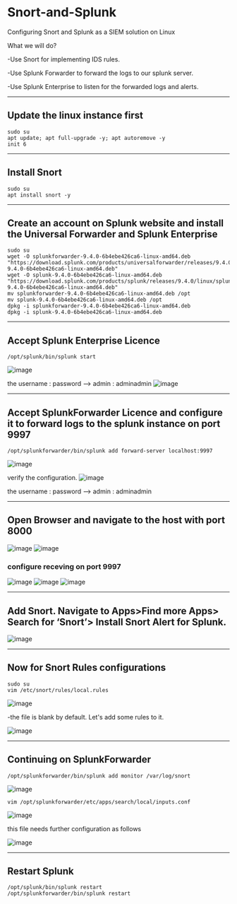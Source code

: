# Snort-and-Splunk
Configuring Snort and Splunk as a SIEM solution on Linux

What we will do?

 -Use Snort for implementing IDS rules.
 
 -Use Splunk Forwarder to forward the logs to our splunk server.
 
 -Use Splunk Enterprise to listen for the forwarded logs and alerts.
 
--------------------------------------------------------

## Update the linux instance first

    sudo su
    apt update; apt full-upgrade -y; apt autoremove -y
    init 6
---------------------------------------------------------
## Install Snort

    sudo su
    apt install snort -y
----------------------------------------------------------
## Create an account on Splunk website and install the Universal Forwarder and Splunk Enterprise

    sudo su
    wget -O splunkforwarder-9.4.0-6b4ebe426ca6-linux-amd64.deb "https://download.splunk.com/products/universalforwarder/releases/9.4.0/linux/splunkforwarder-9.4.0-6b4ebe426ca6-linux-amd64.deb"
    wget -O splunk-9.4.0-6b4ebe426ca6-linux-amd64.deb "https://download.splunk.com/products/splunk/releases/9.4.0/linux/splunk-9.4.0-6b4ebe426ca6-linux-amd64.deb"
    mv splunkforwarder-9.4.0-6b4ebe426ca6-linux-amd64.deb /opt
    mv splunk-9.4.0-6b4ebe426ca6-linux-amd64.deb /opt
    dpkg -i splunkforwarder-9.4.0-6b4ebe426ca6-linux-amd64.deb
    dpkg -i splunk-9.4.0-6b4ebe426ca6-linux-amd64.deb
----------------------------------------------------------
## Accept Splunk Enterprise Licence

    /opt/splunk/bin/splunk start

   ![image](https://github.com/user-attachments/assets/35a621e3-0afa-4e98-9a49-3589204afb10)

the username : password --> admin : adminadmin
   ![image](https://github.com/user-attachments/assets/62802e8c-8975-4b0e-804c-848bf0d63582)

----------------------------------------------------------
## Accept SplunkForwarder Licence and configure it to forward logs to the splunk instance on port 9997

    /opt/splunkforwarder/bin/splunk add forward-server localhost:9997
  ![image](https://github.com/user-attachments/assets/e876c0b3-246c-44dc-bb2a-59e10207e3d2)

   verify the configuration.
   ![image](https://github.com/user-attachments/assets/639de289-1b06-4b07-8bbc-4a44fe58bda0)



  
   
the username : password --> admin : adminadmin
  

-------------------------------------------------------
## Open Browser and navigate to the host with port 8000

  ![image](https://github.com/user-attachments/assets/c13219cf-d7a4-432e-9f86-8b8fed44e4b8)
  ![image](https://github.com/user-attachments/assets/97ce9d1e-cf80-477c-8f89-cc15539f5946)

### configure receving on port 9997
![image](https://github.com/user-attachments/assets/45918f14-6cef-4947-940e-4ef9800110c8)
![image](https://github.com/user-attachments/assets/af230d20-47da-49e7-b77e-a08336cde572)
![image](https://github.com/user-attachments/assets/a5c3ec1f-77e8-4238-9120-4ac92d443ec9)

------------------------------------------------------------
## Add Snort. Navigate to Apps>Find more Apps> Search for ‘Snort’> Install Snort Alert for Splunk.

![image](https://github.com/user-attachments/assets/a92fcd08-35fe-4b0b-a426-27a59ec34e25)

------------------------------------------------------------
## Now for Snort Rules configurations

    sudo su
    vim /etc/snort/rules/local.rules
   
![image](https://github.com/user-attachments/assets/15d555fe-106e-4507-bc78-8985dfc13e0d)

-the file is blank by default. Let's add some rules to it.

![image](https://github.com/user-attachments/assets/8b7be5a0-4e9f-4a59-8fe5-2e670773e56e)

------------------------------------------------------------
## Continuing on SplunkForwarder

    /opt/splunkforwarder/bin/splunk add monitor /var/log/snort

 ![image](https://github.com/user-attachments/assets/3f9147bb-58e6-4f3b-8d77-d1d560dcc8d5)

    vim /opt/splunkforwarder/etc/apps/search/local/inputs.conf 
![image](https://github.com/user-attachments/assets/ec8695d5-1c49-4119-85a8-712e920edc4c)

this file needs further configuration as follows

![image](https://github.com/user-attachments/assets/6c3aab82-8451-461f-8278-ea03c6236022)



------------------------------------------------------------------
## Restart Splunk

    /opt/splunk/bin/splunk restart
    /opt/splunkforwarder/bin/splunk restart


